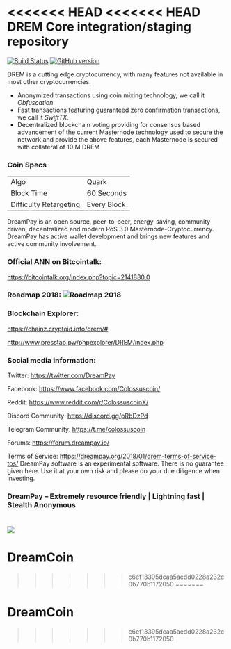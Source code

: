 <<<<<<< HEAD
<<<<<<< HEAD
DREM Core integration/staging repository
=====================================

[![Build Status](https://travis-ci.org/DREM-Project/DREM.svg?branch=master)](https://travis-ci.org/DREM-Project/DREM) [![GitHub version](https://badge.fury.io/gh/DREM-Project%2FDREM.svg)](https://badge.fury.io/gh/DREM-Project%2FDREM)

DREM is a cutting edge cryptocurrency, with many features not available in most other cryptocurrencies.
- Anonymized transactions using coin mixing technology, we call it _Obfuscation_.
- Fast transactions featuring guaranteed zero confirmation transactions, we call it _SwiftTX_.
- Decentralized blockchain voting providing for consensus based advancement of the current Masternode
  technology used to secure the network and provide the above features, each Masternode is secured
  with collateral of 10 M DREM


### Coin Specs
<table>
<tr><td>Algo</td><td>Quark</td></tr>
<tr><td>Block Time</td><td>60 Seconds</td></tr>
<tr><td>Difficulty Retargeting</td><td>Every Block</td></tr>
</table>

DreamPay is an open source, peer-to-peer, energy-saving, community driven, decentralized and modern PoS 3.0 Masternode-Cryptocurrency. DreamPay has active wallet development and brings new features and active community involvement.

### Official ANN on Bitcointalk: 

https://bitcointalk.org/index.php?topic=2141880.0

### Roadmap 2018: ![Roadmap 2018](https://i.imgur.com/TUVMC3t.jpg) 

### Blockchain Explorer:

https://chainz.cryptoid.info/drem/#

http://www.presstab.pw/phpexplorer/DREM/index.php

### Social media information: 

Twitter: https://twitter.com/DreamPay

Facebook: https://www.facebook.com/Colossuscoin/

Reddit: https://www.reddit.com/r/ColossuscoinX/

Discord Community: https://discord.gg/pRbDzPd

Telegram Community: https://t.me/colossuscoin

Forums: https://forum.dreampay.io/


Terms of Service:
https://dreampay.org/2018/01/drem-terms-of-service-tos/
DreamPay software is an experimental software. There is no guarantee given here.
Use it at your own risk and please do your due diligence when investing.

### DreamPay – Extremely resource friendly | Lightning fast | Stealth Anonymous 
![](https://i.imgur.com/NnR0Y18.png) 
=======
# DreamCoin
>>>>>>> c6ef13395dcaa5aedd0228a232c0b770b1172050
=======
# DreamCoin
>>>>>>> c6ef13395dcaa5aedd0228a232c0b770b1172050
